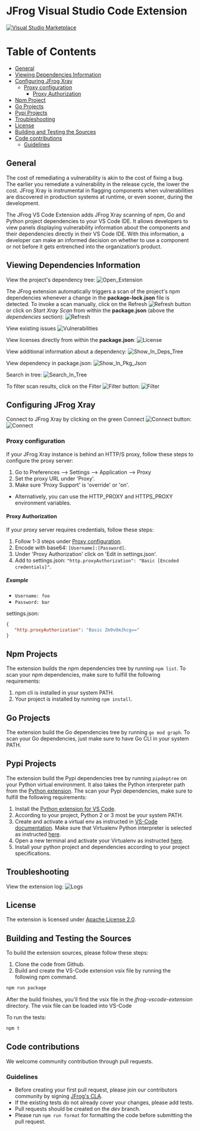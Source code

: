 
# JFrog Visual Studio Code Extension

[![Visual Studio Marketplace](https://vsmarketplacebadge.apphb.com/version/JFrog.jfrog-vscode-extension.svg)](https://marketplace.visualstudio.com/items?itemName=JFrog.jfrog-vscode-extension)

# Table of Contents

- [General](#general)
- [Viewing Dependencies Information](#viewing-dependencies-information)
- [Configuring JFrog Xray](#configuring-jfrog-xray)
  - [Proxy configuration](#proxy-configuration)
    - [Proxy Authorization](#proxy-authorization)
- [Npm Project](#npm-projects)
- [Go Projects](#go-projects)
- [Pypi Projects](#pypi-projects)
- [Troubleshooting](#troubleshooting)
- [License](#license)
- [Building and Testing the Sources](#building-and-testing-the-sources)
- [Code contributions](#code-contributions)
  - [Guidelines](#guidelines)

## General

The cost of remediating a vulnerability is akin to the cost of fixing a bug.
The earlier you remediate a vulnerability in the release cycle, the lower the cost.
JFrog Xray is instrumental in flagging components when vulnerabilities are discovered in production systems at runtime,
or even sooner, during the development.

The JFrog VS Code Extension adds JFrog Xray scanning of npm, Go and Python project dependencies to your VS Code IDE.
It allows developers to view panels displaying vulnerability information about the components and their dependencies directly in their VS Code IDE.
With this information, a developer can make an informed decision on whether to use a component or not before it gets entrenched into the organization’s product.

## Viewing Dependencies Information

View the project's dependency tree:
![Open_Extension](resources/readme/gifs/open.gif)

The JFrog extension automatically triggers a scan of the project's npm dependencies whenever a change in the **package-lock.json** file is detected.
To invoke a scan manually, click on the Refresh ![Refresh](resources/readme/refresh.png) button or click on *Start Xray Scan* from within the **package.json** (above the *dependencies* section):
![Refresh](resources/readme/gifs/refresh.gif)

View existing issues
![Vulnerabilities](resources/readme/gifs/show_vulnerabilities.gif)

View licenses directly from within the **package.json**:
![License](resources/readme/gifs/license.gif)

View additional information about a dependency:
![Show_In_Deps_Tree](resources/readme/gifs/show_deps.gif)

View dependency in package.json:
![Show_In_Pkg_Json](resources/readme/gifs/show_in_pkg_json.gif)

Search in tree:
![Search_In_Tree](resources/readme/gifs/search.gif)

To filter scan results, click on the Filter ![Filter](resources/readme/filter.png) button:
![Filter](resources/readme/gifs/filter.gif)

## Configuring JFrog Xray

Connect to JFrog Xray by clicking on the green Connect ![Connect](resources/readme/connect.png) button:
![Connect](resources/readme/gifs/connect.gif)

### Proxy configuration

If your JFrog Xray instance is behind an HTTP/S proxy, follow these steps to configure the proxy server:

1. Go to Preferences --> Settings --> Application --> Proxy
1. Set the proxy URL under 'Proxy'.
1. Make sure 'Proxy Support' is 'override' or 'on'.

- Alternatively, you can use the HTTP_PROXY and HTTPS_PROXY environment variables.

#### Proxy Authorization

If your proxy server requires credentials, follow these steps:

1. Follow 1-3 steps under [Proxy configuration](#proxy-configuration).
1. Encode with base64: `[Username]:[Password]`.
1. Under 'Proxy Authorization' click on 'Edit in settings.json'.
1. Add to settings.json: `"http.proxyAuthorization": "Basic [Encoded credentials]"`.

##### Example

- `Username: foo`
- `Password: bar`

settings.json:

```json
{
   "http.proxyAuthorization": "Basic Zm9vOmJhcg=="
}
```

## Npm Projects

The extension builds the npm dependencies tree by running `npm list`.
To scan your npm dependencies, make sure to fulfill the following requirements:

1. npm cli is installed in your system PATH.
1. Your project is installed by running `npm install`.

## Go Projects

The extension build the Go dependencies tree by running `go mod graph`.
To scan your Go dependencies, just make sure to have Go CLI in your system PATH.

## Pypi Projects

The extension build the Pypi dependencies tree by running `pipdeptree` on your Python virtual environment. It also takes the Python interpreter path from the [Python extension](https://marketplace.visualstudio.com/items?itemName=ms-python.python). The scan your Pypi dependencies, make sure to fulfill the following requirements:

1. Install the [Python extension for VS Code](https://code.visualstudio.com/docs/python/python-tutorial#_install-visual-studio-code-and-the-python-extension).
1. According to your project, Python 2 or 3 most be your system PATH.
1. Create and activate a virtual env as instructed in [VS-Code documentation](https://code.visualstudio.com/docs/python/environments#_global-virtual-and-conda-environments). Make sure that Virtualenv Python interpreter is selected as instructed [here](https://code.visualstudio.com/docs/python/environments#_select-and-activate-an-environment).
1. Open a new terminal and activate your Virtualenv as instructed [here](https://virtualenv.pypa.io/en/latest/userguide/#activate-script).
1. Install your python project and dependencies according to your project specifications.

## Troubleshooting

View the extension log:
![Logs](resources/readme/gifs/logs.gif)

## License

The extension is licensed under [Apache License 2.0](LICENSE).

## Building and Testing the Sources

To build the extension sources, please follow these steps:

1. Clone the code from Github.
1. Build and create the VS-Code extension vsix file by running the following npm command.

```bash
npm run package
```

   After the build finishes, you'll find the vsix file in the _jfrog-vscode-extension_ directory.
   The vsix file can be loaded into VS-Code

To run the tests:

```bash
npm t
```

## Code contributions

We welcome community contribution through pull requests.

### Guidelines

- Before creating your first pull request, please join our contributors community by signing [JFrog's CLA](https://secure.echosign.com/public/hostedForm?formid=5IYKLZ2RXB543N).
- If the existing tests do not already cover your changes, please add tests.
- Pull requests should be created on the _dev_ branch.
- Please run `npm run format` for formatting the code before submitting the pull request.
